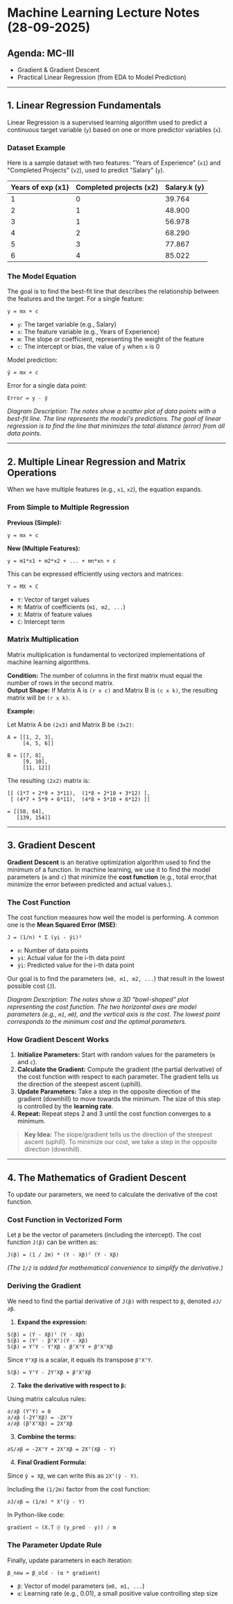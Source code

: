 
# Machine Learning Lecture Notes (28-09-2025)

## Agenda: MC-III
- Gradient & Gradient Descent
- Practical Linear Regression (from EDA to Model Prediction)

---

## 1. Linear Regression Fundamentals

Linear Regression is a supervised learning algorithm used to predict a continuous target variable (`y`) based on one or more predictor variables (`x`).

### Dataset Example

Here is a sample dataset with two features: "Years of Experience" (`x1`) and "Completed Projects" (`x2`), used to predict "Salary" (`y`).

| Years of exp (x1) | Completed projects (x2) | Salary.k (y) |
| :---------------- | :---------------------- | :----------- |
| 1 | 0 | 39.764 |
| 2 | 1 | 48.900 |
| 3 | 1 | 56.978 |
| 4 | 2 | 68.290 |
| 5 | 3 | 77.867 |
| 6 | 4 | 85.022 |

### The Model Equation

The goal is to find the best-fit line that describes the relationship between the features and the target. For a single feature:

```
y = mx + c
```

- `y`: The target variable (e.g., Salary)  
- `x`: The feature variable (e.g., Years of Experience)  
- `m`: The slope or coefficient, representing the weight of the feature  
- `c`: The intercept or bias, the value of `y` when `x` is 0  

Model prediction:

```
ŷ = mx + c
```

Error for a single data point:

```
Error = y - ŷ
```

*Diagram Description: The notes show a scatter plot of data points with a best-fit line. The line represents the model's predictions. The goal of linear regression is to find the line that minimizes the total distance (error) from all data points.*

---

## 2. Multiple Linear Regression and Matrix Operations

When we have multiple features (e.g., `x1`, `x2`), the equation expands.

### From Simple to Multiple Regression

**Previous (Simple):**

```
y = mx + c
```

**New (Multiple Features):**

```
y = m1*x1 + m2*x2 + ... + mn*xn + c
```

This can be expressed efficiently using vectors and matrices:

```
Y = MX + C
```

- `Y`: Vector of target values  
- `M`: Matrix of coefficients (`m1, m2, ...`)  
- `X`: Matrix of feature values  
- `C`: Intercept term  

### Matrix Multiplication

Matrix multiplication is fundamental to vectorized implementations of machine learning algorithms.

**Condition:** The number of columns in the first matrix must equal the number of rows in the second matrix.  
**Output Shape:** If Matrix A is `(r x c)` and Matrix B is `(c x k)`, the resulting matrix will be `(r x k)`.

**Example:**

Let Matrix A be `(2x3)` and Matrix B be `(3x2)`:

```
A = [[1, 2, 3],
     [4, 5, 6]]

B = [[7, 8],
     [9, 10],
     [11, 12]]
```

The resulting `(2x2)` matrix is:

```
[[ (1*7 + 2*9 + 3*11),  (1*8 + 2*10 + 3*12) ],
 [ (4*7 + 5*9 + 6*11),  (4*8 + 5*10 + 6*12) ]]
```

```
= [[58, 64],
   [139, 154]]
```

---

## 3. Gradient Descent

**Gradient Descent** is an iterative optimization algorithm used to find the minimum of a function. In machine learning, we use it to find the model parameters (`m` and `c`) that minimize the **cost function** (e.g., total error,that minimize the error between predicted and actual values.).

### The Cost Function

The cost function measures how well the model is performing. A common one is the **Mean Squared Error (MSE)**:

```
J = (1/n) * Σ (yi - ŷi)²
```

- `n`: Number of data points  
- `yi`: Actual value for the i-th data point  
- `ŷi`: Predicted value for the i-th data point  

Our goal is to find the parameters (`m0, m1, m2, ...`) that result in the lowest possible cost (`J`).

*Diagram Description: The notes show a 3D "bowl-shaped" plot representing the cost function. The two horizontal axes are model parameters (e.g., `m1`, `m0`), and the vertical axis is the cost. The lowest point corresponds to the minimum cost and the optimal parameters.*

### How Gradient Descent Works

1. **Initialize Parameters:** Start with random values for the parameters (`m` and `c`).  
2. **Calculate the Gradient:** Compute the gradient (the partial derivative) of the cost function with respect to each parameter. The gradient tells us the direction of the steepest ascent (uphill).  
3. **Update Parameters:** Take a step in the opposite direction of the gradient (downhill) to move towards the minimum. The size of this step is controlled by the **learning rate**.  
4. **Repeat:** Repeat steps 2 and 3 until the cost function converges to a minimum.

> **Key Idea:** The slope/gradient tells us the direction of the steepest ascent (uphill). To minimize our cost, we take a step in the opposite direction (downhill).

---

## 4. The Mathematics of Gradient Descent

To update our parameters, we need to calculate the derivative of the cost function.

### Cost Function in Vectorized Form

Let `β` be the vector of parameters (including the intercept). The cost function `J(β)` can be written as:

```
J(β) = (1 / 2m) * (Y - Xβ)ᵀ (Y - Xβ)
```

*(The `1/2` is added for mathematical convenience to simplify the derivative.)*

### Deriving the Gradient

We need to find the partial derivative of `J(β)` with respect to `β`, denoted `∂J/∂β`.

1. **Expand the expression:**

```
S(β) = (Y - Xβ)ᵀ (Y - Xβ)
S(β) = (Yᵀ - βᵀXᵀ)(Y - Xβ)
S(β) = YᵀY - YᵀXβ - βᵀXᵀY + βᵀXᵀXβ
```

Since `YᵀXβ` is a scalar, it equals its transpose `βᵀXᵀY`.

```
S(β) = YᵀY - 2YᵀXβ + βᵀXᵀXβ
```

2. **Take the derivative with respect to `β`:**

Using matrix calculus rules:

```
∂/∂β (YᵀY) = 0
∂/∂β (-2YᵀXβ) = -2XᵀY
∂/∂β (βᵀXᵀXβ) = 2XᵀXβ
```

3. **Combine the terms:**

```
∂S/∂β = -2XᵀY + 2XᵀXβ = 2Xᵀ(Xβ - Y)
```

4. **Final Gradient Formula:**

Since `ŷ = Xβ`, we can write this as `2Xᵀ(ŷ - Y)`.

Including the `(1/2m)` factor from the cost function:

```
∂J/∂β = (1/m) * Xᵀ(ŷ - Y)
```

In Python-like code:

```python
gradient = (X.T @ (y_pred - y)) / m
```

### The Parameter Update Rule

Finally, update parameters in each iteration:

```
β_new = β_old - (α * gradient)
```

- `β`: Vector of model parameters (`m0, m1, ...`)  
- `α`: Learning rate (e.g., 0.01), a small positive value controlling step size  

